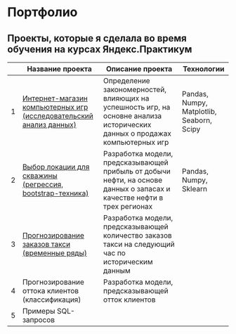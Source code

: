 # Портфолио

Проекты, которые я сделала во время обучения на курсах Яндекс.Практикум
-----------------------------------------------------------------------
| |Название проекта|Описание проекта|Технологии|
|-|------------|-------------------|-----------|
|1|[Интернет-магазин компьютерных игр (исследовательский анализ данных)](https://github.com/ssskvo/Portfolio/tree/main/Интернет-магазин%20компьютерн)|Определение закономерностей, влияющих на успешность игр, на основне анализа исторических данных о продажах компьютерных игр|Pandas, Numpy, Matplotlib, Seaborn, Scipy|
|2|[Выбор локации для скважины (регрессия, bootstrap-техника)](https://github.com/ssskvo/Portfolio/tree/main/Выбор%20локации%20для%20скважины)|Разработка модели, предсказывающей прибыль от добычи нефти, на основе данных о запасах и качестве нефти в трех регионах|Pandas, Numpy, Sklearn|
|3|[Прогнозирование заказов такси (временные ряды)](https://github.com/ssskvo/Portfolio/tree/main/Прогнозирование%20заказов%20такси)|Разработка модели, предсказывающей количество заказов такси на следующий час по историческим данным|
|4|Прогнозирование оттока клиентов (классификация)|Разработка модели, предсказывающей отток клиентов|
|5|Примеры SQL-запросов||
